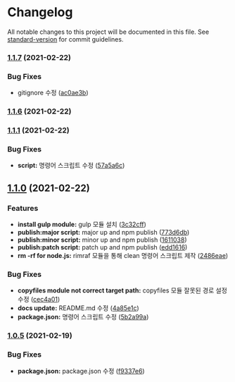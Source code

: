 # Changelog

All notable changes to this project will be documented in this file. See [standard-version](https://github.com/conventional-changelog/standard-version) for commit guidelines.

### [1.1.7](https://github.com/chlee-danbi/danbi-exelbid/compare/v1.1.6...v1.1.7) (2021-02-22)


### Bug Fixes

* gitignore 수정 ([ac0ae3b](https://github.com/chlee-danbi/danbi-exelbid/commit/ac0ae3b69ad9653a5e3c72037ad85ea3654acb28))

### [1.1.6](https://github.com/chlee-danbi/danbi-exelbid/compare/v1.1.5...v1.1.6) (2021-02-22)

### [1.1.1](https://github.com/chlee-danbi/danbi-exelbid/compare/v1.1.0...v1.1.1) (2021-02-22)


### Bug Fixes

* **script:** 명령어 스크립트 수정 ([57a5a6c](https://github.com/chlee-danbi/danbi-exelbid/commit/57a5a6cd3e5e54dc69d1b57b8fccdfbb4c5a93c4))

## [1.1.0](https://github.com/chlee-danbi/danbi-exelbid/compare/v1.0.6...v1.1.0) (2021-02-22)


### Features

* **install gulp module:** gulp 모듈 설치 ([3c32cff](https://github.com/chlee-danbi/danbi-exelbid/commit/3c32cff333cc447430a0384cb822e83d4934f4ec))
* **publish:major script:** major up and npm publish ([773d6db](https://github.com/chlee-danbi/danbi-exelbid/commit/773d6db20f8514cd1caf4257252a3c5e6a6c400c))
* **publish:minor script:** minor up and npm publish ([1611038](https://github.com/chlee-danbi/danbi-exelbid/commit/1611038bdd3ade43c74cc23c25fa3aa4c93c782b))
* **publish:patch script:** patch up and npm publish ([edd1616](https://github.com/chlee-danbi/danbi-exelbid/commit/edd1616bc5413d26288cffe0f4f3776d4a0fce6b))
* **rm -rf for node.js:** rimraf 모듈을 통해 clean 명령어 스크립트 제작 ([2486eae](https://github.com/chlee-danbi/danbi-exelbid/commit/2486eae7fcd93a0b63bde5dfd45078dbc3f9a4fc))


### Bug Fixes

* **copyfiles module not correct target path:** copyfiles 모듈 잘못된 경로 설정 수정 ([cec4a01](https://github.com/chlee-danbi/danbi-exelbid/commit/cec4a014c2f7e61869eeb5a716c9317c7f87c8f3))
* **docs update:** README.md 수정 ([4a85e1c](https://github.com/chlee-danbi/danbi-exelbid/commit/4a85e1ca3fe8e636e87613b4920718c7e93b7ed4))
* **package.json:** 명령어 스크립트 수정 ([5b2a99a](https://github.com/chlee-danbi/danbi-exelbid/commit/5b2a99aa620f9ac8071c68c04c8f1b91b47f32db))

### [1.0.5](https://github.com/chlee-danbi/danbi-exelbid/compare/v1.0.3...v1.0.5) (2021-02-19)


### Bug Fixes

* **package.json:** package.json 수정 ([f9337e6](https://github.com/chlee-danbi/danbi-exelbid/commit/f9337e6853c33177e6fc3c0b286233a797b37492))
